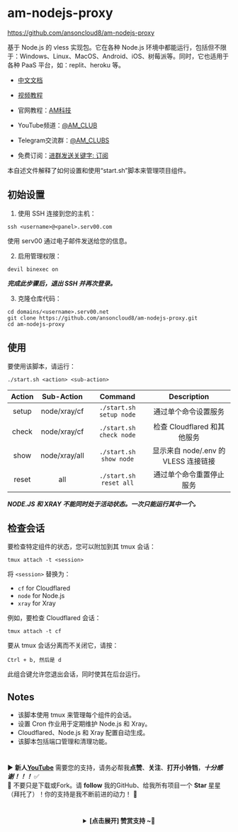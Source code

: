 # am-nodejs-proxy
https://github.com/ansoncloud8/am-nodejs-proxy

基于 Node.js 的 vless 实现包。它在各种 Node.js 环境中都能运行，包括但不限于：Windows、Linux、MacOS、Android、iOS、树莓派等。同时，它也适用于各种 PaaS 平台，如：replit、heroku 等。

- [中文文档](./README_CN.md) 
- [视频教程](https://youtu.be/tj9uD575R80)

- 官网教程：[AM科技](https://am.809098.xyz)
- YouTube频道：[@AM_CLUB](https://youtube.com/@AM_CLUB)
- Telegram交流群：[@AM_CLUBS](https://t.me/AM_CLUBS)
- 免费订阅：[进群发送关键字: 订阅](https://t.me/AM_CLUBS)


本自述文件解释了如何设置和使用“start.sh”脚本来管理项目组件。

## 初始设置

1. 使用 SSH 连接到您的主机：

```
ssh <username>@<panel>.serv00.com
```

使用 serv00 通过电子邮件发送给您的信息。

2. 启用管理权限：

```
devil binexec on
```

***完成此步骤后，退出 SSH 并再次登录。***

3. 克隆仓库代码：

```
cd domains/<username>.serv00.net
git clone https://github.com/ansoncloud8/am-nodejs-proxy.git
cd am-nodejs-proxy
```

## 使用

要使用该脚本，请运行：

```
./start.sh <action> <sub-action>
```

| Action |  Sub-Action   |         Command         |                  Description                   |
| :----: | :-----------: | :---------------------: | :--------------------------------------------: |
| setup  |   node/xray/cf   | `./start.sh setup node` |      通过单个命令设置服务       |
| check  |   node/xray/cf   | `./start.sh check node` |    检查 Cloudflared 和其他服务      |
|  show  | node/xray/all | `./start.sh show node`  | 显示来自 node/.env 的 VLESS 连接链接 |
|  reset  | all | `./start.sh reset all`  | 通过单个命令重置停止服务    |

***NODE.JS 和 XRAY 不能同时处于活动状态。一次只能运行其中一个。***

## 检查会话

要检查特定组件的状态，您可以附加到其 tmux 会话：

```
tmux attach -t <session>
```

将 `<session>` 替换为：

- `cf` for Cloudflared
- `node` for Node.js
- `xray` for Xray

例如，要检查 Cloudflared 会话：

```
tmux attach -t cf
```

要从 tmux 会话分离而不关闭它，请按：

```
Ctrl + b, 然后是 d
```

此组合键允许您退出会话，同时使其在后台运行。

## Notes

- 该脚本使用 tmux 来管理每个组件的会话。
- 设置 Cron 作业用于定期维护 Node.js 和 Xray。
- Cloudflared、Node.js 和 Xray 配置自动生成。
- 该脚本包括端口管理和清理功能。

 #
▶️ **新人[YouTube](https://youtube.com/@AM_CLUB)** 需要您的支持，请务必帮我**点赞**、**关注**、**打开小铃铛**，***十分感谢！！！*** ✅
</br>🎁 不要只是下载或Fork。请 **follow** 我的GitHub、给我所有项目一个 **Star** 星星（拜托了）！你的支持是我不断前进的动力！ 💖
  
 # 
<center><details><summary><strong> [点击展开] 赞赏支持 ~🧧</strong></summary>
*我非常感谢您的赞赏和支持，它们将极大地激励我继续创新，持续产生有价值的工作。*
  
- **USDT-TRC20:** `TWTxUyay6QJN3K4fs4kvJTT8Zfa2mWTwDD`
  
</details></center>


